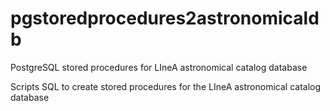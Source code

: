 # pgstoredprocedures2astronomicaldb
PostgreSQL stored procedures for LIneA astronomical catalog database

Scripts SQL to create stored procedures for the LIneA astronomical catalog database
